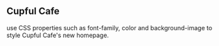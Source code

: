 ## Cupful Cafe

use CSS properties such as font-family, color and background-image to style Cupful Cafe's new homepage.

